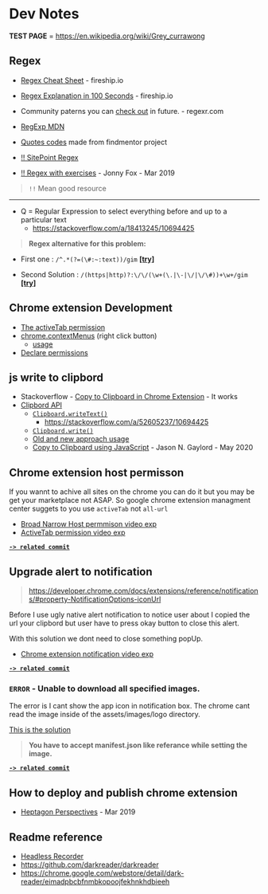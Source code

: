 # Dev Notes 
**TEST PAGE** = https://en.wikipedia.org/wiki/Grey_currawong

## Regex 

- [Regex Cheat Sheet](https://fireship.io/lessons/regex-cheat-sheet-js/) - fireship.io
- [Regex Explanation in 100 Seconds](https://www.youtube.com/watch?v=sXQxhojSdZM) - fireship.io 
- Community paterns you can [check out](https://regexr.com/) in future. - regexr.com
- [RegExp MDN](https://developer.mozilla.org/en-US/docs/Web/JavaScript/Reference/Global_Objects/RegExp) 

- [Quotes codes](https://github.com/findmentor-network/find-mentor/blob/master/generate.js#L34-L47) made from findmentor project

- [!! SitePoint Regex](https://www.sitepoint.com/learn-regex/) 

- [!! Regex with exercises](https://medium.com/factory-mind/regex-cookbook-most-wanted-regex-aa721558c3c1) - Jonny Fox - Mar 2019

> `!!` Mean good resource
---

- Q = Regular Expression to select everything before and up to a particular text 
  - https://stackoverflow.com/a/18413245/10694425

> **Regex alternative for this problem:**
- First one : `/^.*(?=(\#:~:text))/gim`
[**[try]**](https://regex101.com/r/lC1mqX/1)

- Second Solution : `/(https|http)?:\/\/(\w+(\.|\-|\/|\/\#))+\w+/gim`
[**[try]**](https://regex101.com/r/efamHO/1)


## Chrome extension Development

- [The activeTab permission](https://developer.chrome.com/docs/extensions/mv2/manifest/activeTab/)
- [chrome.contextMenus](https://developer.chrome.com/docs/extensions/reference/contextMenus/) (right click button)
  - [usage](https://www.youtube.com/watch?v=DH7QVll30XQ)
- [Declare permissions](https://developer.chrome.com/docs/extensions/mv2/declare_permissions/)


## js write to clipbord 

- Stackoverflow - [Copy to Clipboard in Chrome Extension](https://stackoverflow.com/a/18455088/10694425) - It works
- [Clipbord API](https://developer.mozilla.org/en-US/docs/Web/API/Clipboard_API) 
  - [`Clipboard.writeText()`](https://developer.mozilla.org/en-US/docs/Web/API/Clipboard/writeText)
    - https://stackoverflow.com/a/52605237/10694425
  - [`Clipboard.write()`](https://developer.mozilla.org/en-US/docs/Web/API/Clipboard/write)
  - [Old and new approach usage](https://www.youtube.com/watch?v=pLNCu8js--M)
  - [Copy to Clipboard using JavaScript](https://www.jasongaylord.com/blog/2020/05/21/copy-to-clipboard-using-javascript) - Jason N. Gaylord - May 2020 

## Chrome extension host permisson 
If you wannt to achive all sites on the chrome you can do it but you may be get your marketplace not ASAP. So google chrome extension managment center suggets to you use `activeTab` not `all-url`

- [Broad Narrow Host permmison video exp](https://www.youtube.com/watch?v=hGxTfxb1XQs)
- [ActiveTab permission video exp](https://i.ytimg.com/an_webp/giCc-8KP3Ak/mqdefault_6s.webp?du=3000&sqp=COKv5oEG&rs=AOn4CLAfjFiOJ5d_0ZGTiytYxGy2Kg-BVA)

[**`-> related commit`**](https://github.com/hasantezcan/easy-web-referance-chrome-extension/commit/6c0608b644fc8c8e8c8eec0f786dcdb9c8e1b95f) 

## Upgrade alert to notification
> https://developer.chrome.com/docs/extensions/reference/notifications/#property-NotificationOptions-iconUrl

Before I use ugly native alert notification to notice user about I copied the url your clipbord but user have to press okay button to close this alert.

With this solution we dont need to close something popUp. 

- [Chrome extension notification video exp](https://www.youtube.com/watch?v=IBVaHvCq81U)

[**`-> related commit`**](https://github.com/hasantezcan/easy-web-referance-chrome-extension/commit/a7226cd664293b22e73e55a0bb96fff43f79f793) 

### `ERROR` - Unable to download all specified images. 

The error is I cant show the app icon in notification box. The chrome cant read the image inside of the assets/images/logo directory.

[This is the solution](https://stackoverflow.com/a/44487435/10694425)

> **You have to accept manifest.json like referance while setting the image.** 

[**`-> related commit`**](https://github.com/hasantezcan/easy-web-referance-chrome-extension/commit/6c0608b644fc8c8e8c8eec0f786dcdb9c8e1b95f#diff-16f022ec89282b37542e3374910a5e4a4cf37596abf8f723f0d7f8ab1096f853L54-R53) 


## How to deploy and publish chrome extension

- [Heptagon Perspectives](https://medium.com/heptagon/how-to-deploy-and-publish-your-chrome-extension-cbb533abf550) - Mar 2019

## Readme reference

- [Headless Recorder](https://github.com/checkly/headless-recorder) 
- https://github.com/darkreader/darkreader
- https://chrome.google.com/webstore/detail/dark-reader/eimadpbcbfnmbkopoojfekhnkhdbieeh
